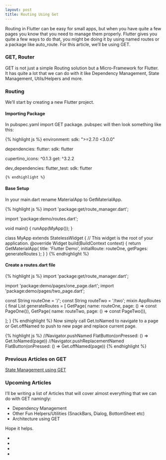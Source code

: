 ```yaml
---
layout: post
title: Routing Using Get
---
```

Routing in Flutter can be easy for small apps, but when you have quite a few pages you know that you need to manage them properly. Flutter gives you quite a few ways to do that, you might be doing it by using named routes or a package like auto_route. For this article, we’ll be using GET.

### GET, Router
GET is not just a simple Routing solution but a Micro-Framework for Flutter. It has quite a lot that we can do with it like Dependency Management, State Management, Utils/Helpers and more.

### Routing
We’ll start by creating a new Flutter project.

#### Importing Package
In pubspec.yaml import GET package. pubspec will then look something like this:

{% highlight js %}
environment:
  sdk: ">=2.7.0 <3.0.0"

dependencies:
  flutter:
    sdk: flutter

  cupertino_icons: ^0.1.3
  get: ^3.2.2

dev_dependencies:
  flutter_test:
    sdk: flutter

    {% endhighlight %}


#### Base Setup
In your main.dart rename MaterialApp to GetMaterialApp.

{% highlight js %}
import 'package:get/route_manager.dart';

import 'package:demo/routes.dart';

void main() {
  runApp(MyApp());
}

class MyApp extends StatelessWidget {
  // This widget is the root of your application.
  @override
  Widget build(BuildContext context) {
    return GetMaterialApp(
      title: 'Flutter Demo',
      initialRoute: routeOne,
      getPages: generateRoutes
    );
  }
}
{% endhighlight %}


#### Create a routes.dart file

{% highlight js %}
import 'package:get/route_manager.dart';

import 'package:demo/pages/one_page.dart';
import 'package:demo/pages/two_page.dart';

const String routeOne = '/';
const String routeTwo = '/two';
mixin AppRoutes {
  final List<GetPage> generateRoutes = [
    GetPage(
        name: routeOne,
        page: () => const PageOne()),
        GetPage(
        name: routeTwo,
        page: () => const PageTwo()),
   
  ];
}
{% endhighlight %}
Now simply call Get.toNamed to navigate to a page or Get.offNamed to push to new page and replace current page.

{% highlight js %}
//Navigator.pushNamed 
FlatButton(onPressed: () => Get.toNamed(page))
//Navigator.pushReplacementNamed 
FlatButton(onPressed: () => Get.offNamed(page))
{% endhighlight %}

### Previous Articles on GET
<a href="https://medium.com/@solobits_nelson/state-management-using-get-e29d989ba97f" target="_blank">State Management using GET</a>

### Upcoming Articles

I’ll be writing a list of Articles that will cover almost everything that we can do with GET namingly:
- Dependency Management
- Other Fun Helpers/Utilities (SnackBars, Dialog, BottomSheet etc)
- Architecture using GET

Hope it helps.

<section class="contact">
      <ul>
          <li class="github"><a href="https://github.com/solobits/" target="_blank"><i class="fa fa-github"></i></a></li>       
          <li class="linkedin"><a href="https://www.linkedin.com/in/solobits/" target="_blank"><i class="fa fa-linkedin" aria-hidden="true"></i></a></li>
          <li class="twitter"><a href="https://twitter.com/solobits_nelson" target="_blank"><i class="fa fa-twitter" aria-hidden="true"></i></a></li>
          <li class="medium_platform"><a href="https://medium.com/@solobits_nelson" target="_blank"><i class="fa fa-medium" aria-hidden="true"></i></a></li>
      </ul>
</section>